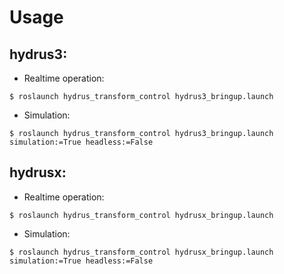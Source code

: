 # Usage
## hydrus3:
- Realtime operation:
```
$ roslaunch hydrus_transform_control hydrus3_bringup.launch
```

- Simulation:
```
$ roslaunch hydrus_transform_control hydrus3_bringup.launch simulation:=True headless:=False
```

## hydrusx:
- Realtime operation:
```
$ roslaunch hydrus_transform_control hydrusx_bringup.launch
```

- Simulation:
```
$ roslaunch hydrus_transform_control hydrusx_bringup.launch simulation:=True headless:=False
```

